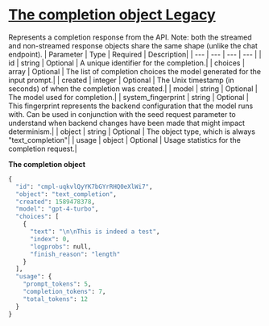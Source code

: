 # [The completion object Legacy](/docs/api-reference/completions/object)
Represents a completion response from the API. Note: both the streamed
          and non-streamed response objects share the same shape (unlike the
          chat endpoint). 
| Parameter | Type   | Required | Description|
| --- | --- | --- | --- |
| id | string | Optional | A unique identifier for the completion.| 
| choices | array | Optional | The list of completion choices the model generated for the input                 prompt.| 
| created | integer | Optional | The Unix timestamp (in seconds) of when the completion was                 created.| 
| model | string | Optional | The model used for completion.| 
| system_fingerprint | string | Optional | This fingerprint represents the backend configuration that the                 model runs with.                                 Can be used in conjunction with the seed request                 parameter to understand when backend changes have been made that                 might impact determinism.| 
| object | string | Optional | The object type, which is always "text_completion"| 
| usage | object | Optional | Usage statistics for the completion request.| 

**The completion object**
```python
{
  "id": "cmpl-uqkvlQyYK7bGYrRHQ0eXlWi7",
  "object": "text_completion",
  "created": 1589478378,
  "model": "gpt-4-turbo",
  "choices": [
    {
      "text": "\n\nThis is indeed a test",
      "index": 0,
      "logprobs": null,
      "finish_reason": "length"
    }
  ],
  "usage": {
    "prompt_tokens": 5,
    "completion_tokens": 7,
    "total_tokens": 12
  }
}
```
